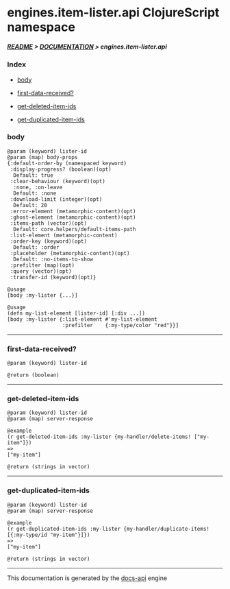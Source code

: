 
# engines.item-lister.api ClojureScript namespace

##### [README](../../../../README.md) > [DOCUMENTATION](../../../COVER.md) > engines.item-lister.api

### Index

- [body](#body)

- [first-data-received?](#first-data-received)

- [get-deleted-item-ids](#get-deleted-item-ids)

- [get-duplicated-item-ids](#get-duplicated-item-ids)

### body

```
@param (keyword) lister-id
@param (map) body-props
{:default-order-by (namespaced keyword)
 :display-progress? (boolean)(opt)
  Default: true
 :clear-behaviour (keyword)(opt)
  :none, :on-leave
  Default: :none
 :download-limit (integer)(opt)
  Default: 20
 :error-element (metamorphic-content)(opt)
 :ghost-element (metamorphic-content)(opt)
 :items-path (vector)(opt)
  Default: core.helpers/default-items-path
 :list-element (metamorphic-content)
 :order-key (keyword)(opt)
  Default: :order
 :placeholder (metamorphic-content)(opt)
  Default: :no-items-to-show
 :prefilter (map)(opt)
 :query (vector)(opt)
 :transfer-id (keyword)(opt)}
```

```
@usage
[body :my-lister {...}]
```

```
@usage
(defn my-list-element [lister-id] [:div ...])
[body :my-lister {:list-element #'my-list-element
                  :prefilter    {:my-type/color "red"}}]
```

---

### first-data-received?

```
@param (keyword) lister-id
```

```
@return (boolean)
```

---

### get-deleted-item-ids

```
@param (keyword) lister-id
@param (map) server-response
```

```
@example
(r get-deleted-item-ids :my-lister {my-handler/delete-items! ["my-item"]})
=>
["my-item"]
```

```
@return (strings in vector)
```

---

### get-duplicated-item-ids

```
@param (keyword) lister-id
@param (map) server-response
```

```
@example
(r get-duplicated-item-ids :my-lister {my-handler/duplicate-items! [{:my-type/id "my-item"}]})
=>
["my-item"]
```

```
@return (strings in vector)
```

---

This documentation is generated by the [docs-api](https://github.com/bithandshake/docs-api) engine

